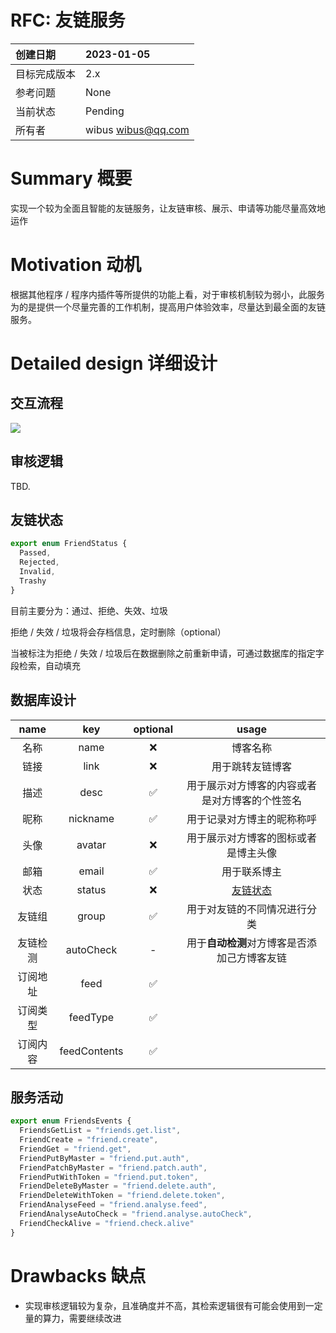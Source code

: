 # RFC: 友链服务

| 创建日期     | 2023-01-05           |
| :----------- | :------------------- |
| 目标完成版本 | 2.x                  |
| 参考问题     | None                 |
| 当前状态     | Pending              |
| 所有者       | wibus <wibus@qq.com> |

# Summary 概要

实现一个较为全面且智能的友链服务，让友链审核、展示、申请等功能尽量高效地运作

# Motivation 动机

  根据其他程序 / 程序内插件等所提供的功能上看，对于审核机制较为弱小，此服务为的是提供一个尽量完善的工作机制，提高用户体验效率，尽量达到最全面的友链服务。

# Detailed design 详细设计

## 交互流程

![](https://user-images.githubusercontent.com/62133302/210674345-cfe4a12f-4bff-43f6-9518-1db33cb1f24f.jpg)

## 审核逻辑

TBD.

## 友链状态

```ts
export enum FriendStatus {
  Passed,
  Rejected,
  Invalid,
  Trashy
}
```

目前主要分为：通过、拒绝、失效、垃圾

拒绝 / 失效 / 垃圾将会存档信息，定时删除（optional）

当被标注为拒绝 / 失效 / 垃圾后在数据删除之前重新申请，可通过数据库的指定字段检索，自动填充

## 数据库设计

|   name   |     key      | optional |                     usage                      |
| :------: | :----------: | :------: | :--------------------------------------------: |
|   名称   |     name     |    ❌     |                    博客名称                    |
|   链接   |     link     |    ❌     |                用于跳转友链博客                |
|   描述   |     desc     |    ✅     | 用于展示对方博客的内容或者是对方博客的个性签名 |
|   昵称   |   nickname   |    ✅     |           用于记录对方博主的昵称称呼           |
|   头像   |    avatar    |    ❌     |      用于展示对方博客的图标或者是博主头像      |
|   邮箱   |    email     |    ✅     |                  用于联系博主                  |
|   状态   |    status    |    ❌     |             [友链状态](#友链状态)              |
|  友链组  |    group     |    ✅     |          用于对友链的不同情况进行分类          |
| 友链检测 |  autoCheck   |    -     |  用于**自动检测**对方博客是否添加己方博客友链  |
| 订阅地址 |     feed     |    ✅     |                                                |
| 订阅类型 |   feedType   |    ✅     |                                                |
| 订阅内容 | feedContents |    ✅     |                                                |

## 服务活动

```ts
export enum FriendsEvents {
  FriendsGetList = "friends.get.list",
  FriendCreate = "friend.create",
  FriendGet = "friend.get",
  FriendPutByMaster = "friend.put.auth",
  FriendPatchByMaster = "friend.patch.auth",
  FriendPutWithToken = "friend.put.token",
  FriendDeleteByMaster = "friend.delete.auth",
  FriendDeleteWithToken = "friend.delete.token",
  FriendAnalyseFeed = "friend.analyse.feed",
  FriendAnalyseAutoCheck = "friend.analyse.autoCheck",
  FriendCheckAlive = "friend.check.alive"
}
```



# Drawbacks 缺点

- 实现审核逻辑较为复杂，且准确度并不高，其检索逻辑很有可能会使用到一定量的算力，需要继续改进
